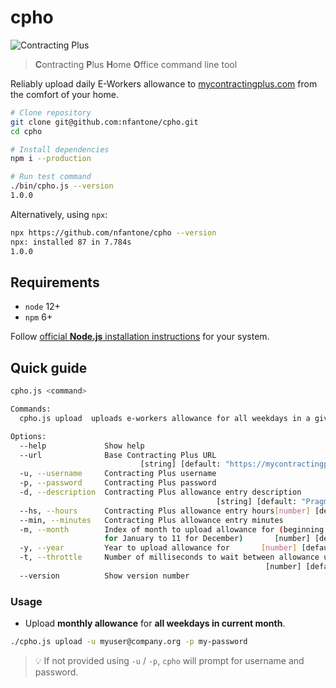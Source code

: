 # cpho

![Contracting Plus](https://mycontractingplus.com/public/images_new/logo-login-cplus.jpg)

> **C**ontracting **P**lus **H**ome **O**ffice command line tool

Reliably upload daily E-Workers allowance to [mycontractingplus.com][contracting-plus] from the comfort of your home.

```sh
# Clone repository
git clone git@github.com:nfantone/cpho.git
cd cpho

# Install dependencies
npm i --production

# Run test command
./bin/cpho.js --version
1.0.0
```

Alternatively, using `npx`:

```sh
npx https://github.com/nfantone/cpho --version
npx: installed 87 in 7.784s
1.0.0
```

## Requirements

- `node` 12+
- `npm` 6+

Follow [official **Node.js** installation instructions][nodejs-dowload] for your system.

## Quick guide

```sh
cpho.js <command>

Commands:
  cpho.js upload  uploads e-workers allowance for all weekdays in a given month + year

Options:
  --help             Show help                                         [boolean]
  --url              Base Contracting Plus URL
                             [string] [default: "https://mycontractingplus.com"]
  -u, --username     Contracting Plus username                          [string]
  -p, --password     Contracting Plus password                          [string]
  -d, --description  Contracting Plus allowance entry description
                                              [string] [default: "Pragmars LLC"]
  --hs, --hours      Contracting Plus allowance entry hours[number] [default: 8]
  --min, --minutes   Contracting Plus allowance entry minutes           [number]
  -m, --month        Index of month to upload allowance for (beginning with 0
                     for January to 11 for December)       [number] [default: 5]
  -y, --year         Year to upload allowance for       [number] [default: 2020]
  -t, --throttle     Number of milliseconds to wait between allowance uploads
                                                         [number] [default: 500]
  --version          Show version number                               [boolean]
```

### Usage

- Upload **monthly allowance** for **all weekdays in current month**.

```sh
./cpho.js upload -u myuser@company.org -p my-password
```

> :bulb: If not provided using `-u` / `-p`, `cpho` will prompt for username and password.

[contracting-plus]: https://mycontractingplus.com
[nodejs-dowload]: https://nodejs.org/en/download/package-manager/
